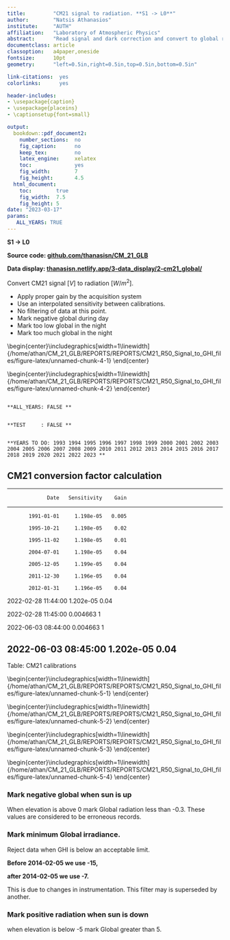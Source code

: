 ```yaml
---
title:         "CM21 signal to radiation. **S1 -> L0**"
author:        "Natsis Athanasios"
institute:     "AUTH"
affiliation:   "Laboratory of Atmospheric Physics"
abstract:      "Read signal and dark correction and convert to global radiation."
documentclass: article
classoption:   a4paper,oneside
fontsize:      10pt
geometry:      "left=0.5in,right=0.5in,top=0.5in,bottom=0.5in"

link-citations:  yes
colorlinks:      yes

header-includes:
- \usepackage{caption}
- \usepackage{placeins}
- \captionsetup{font=small}

output:
  bookdown::pdf_document2:
    number_sections:  no
    fig_caption:      no
    keep_tex:         no
    latex_engine:     xelatex
    toc:              yes
    fig_width:        7
    fig_height:       4.5
  html_document:
    toc:        true
    fig_width:  7.5
    fig_height: 5
date: "2023-03-17"
params:
   ALL_YEARS: TRUE
---
```


**S1 -> L0**


**Source code: [github.com/thanasisn/CM_21_GLB](https://github.com/thanasisn/CM_21_GLB)**

**Data display: [thanasisn.netlify.app/3-data_display/2-cm21_global/](https://thanasisn.netlify.app/3-data_display/2-cm21_global/)**

Convert CM21 signal $[V]$ to radiation $[W/m^2]$.

- Apply proper gain by the acquisition system
- Use an interpolated sensitivity between calibrations.
- No filtering of data at this point.
- Mark negative global during day
- Mark too low global in the night
- Mark too much global in the night






\begin{center}\includegraphics[width=1\linewidth]{/home/athan/CM_21_GLB/REPORTS/REPORTS/CM21_R50_Signal_to_GHI_files/figure-latex/unnamed-chunk-4-1} \end{center}



\begin{center}\includegraphics[width=1\linewidth]{/home/athan/CM_21_GLB/REPORTS/REPORTS/CM21_R50_Signal_to_GHI_files/figure-latex/unnamed-chunk-4-2} \end{center}

```

**ALL_YEARS: FALSE **
```

```

**TEST     : FALSE **
```

```

**YEARS TO DO: 1993 1994 1995 1996 1997 1998 1999 2000 2001 2002 2003 2004 2005 2006 2007 2008 2009 2010 2011 2012 2013 2014 2015 2016 2017 2018 2019 2020 2021 2022 2023 **
```


## CM21 conversion factor calculation




-------------------------------------------
                 Date   Sensitivity    Gain
--------------------- ------------- -------
           1991-01-01     1.198e-05   0.005

           1995-10-21     1.198e-05    0.02

           1995-11-02     1.198e-05    0.01

           2004-07-01     1.198e-05    0.04

           2005-12-05     1.199e-05    0.04

           2011-12-30     1.196e-05    0.04

           2012-01-31     1.196e-05    0.04

  2022-02-28 11:44:00     1.202e-05    0.04

  2022-02-28 11:45:00      0.004663       1

  2022-06-03 08:44:00      0.004663       1

  2022-06-03 08:45:00     1.202e-05    0.04
-------------------------------------------

Table: CM21 calibrations



\begin{center}\includegraphics[width=1\linewidth]{/home/athan/CM_21_GLB/REPORTS/REPORTS/CM21_R50_Signal_to_GHI_files/figure-latex/unnamed-chunk-5-1} \end{center}





\begin{center}\includegraphics[width=1\linewidth]{/home/athan/CM_21_GLB/REPORTS/REPORTS/CM21_R50_Signal_to_GHI_files/figure-latex/unnamed-chunk-5-2} \end{center}





\begin{center}\includegraphics[width=1\linewidth]{/home/athan/CM_21_GLB/REPORTS/REPORTS/CM21_R50_Signal_to_GHI_files/figure-latex/unnamed-chunk-5-3} \end{center}





\begin{center}\includegraphics[width=1\linewidth]{/home/athan/CM_21_GLB/REPORTS/REPORTS/CM21_R50_Signal_to_GHI_files/figure-latex/unnamed-chunk-5-4} \end{center}


### Mark negative global when sun is up

When elevation is above 0 mark
Global radiation less than -0.3.
These values are considered to be erroneous records.


### Mark minimum Global irradiance.

Reject data when GHI is below an acceptable limit.

**Before 2014-02-05 we use -15,**

**after  2014-02-05 we use -7.**

This is due to changes in instrumentation. This filter may is superseded by another.


### Mark positive radiation when sun is down

when elevation is below -5
mark Global greater than 5.










